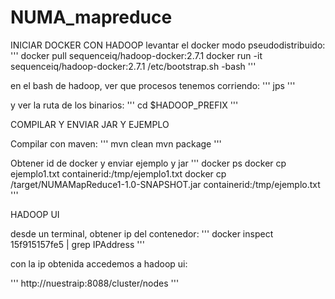 # NUMA_mapreduce


INICIAR DOCKER CON HADOOP
levantar el docker modo pseudodistribuido:
'''
docker pull sequenceiq/hadoop-docker:2.7.1
docker run -it sequenceiq/hadoop-docker:2.7.1 /etc/bootstrap.sh -bash
'''

en el bash de hadoop, ver que procesos tenemos corriendo:
'''
jps
'''

y ver la ruta de los binarios:
'''
cd $HADOOP_PREFIX
'''

COMPILAR Y ENVIAR JAR Y EJEMPLO

Compilar con maven:
'''
mvn clean
mvn package
'''

Obtener id de docker y enviar ejemplo y jar
'''
docker ps
docker cp ejemplo1.txt containerid:/tmp/ejemplo1.txt
docker cp /target/NUMAMapReduce1-1.0-SNAPSHOT.jar containerid:/tmp/ejemplo.txt
'''


HADOOP UI

desde un terminal, obtener ip del contenedor:
'''
docker inspect 15f915157fe5 | grep IPAddress
'''

con la ip obtenida accedemos a hadoop ui:

'''
http://nuestraip:8088/cluster/nodes
'''
